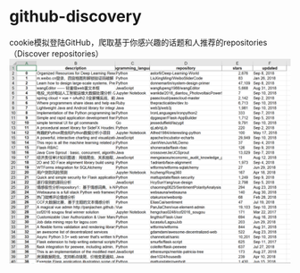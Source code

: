 # github-discovery
cookie模拟登陆GitHub，爬取基于你感兴趣的话题和人推荐的repositories（Discover repositories）
![result-excel](https://github.com/brandonchow1997/github-discovery/blob/master/result.PNG)
